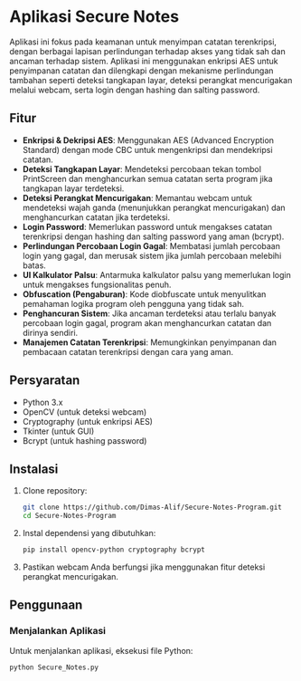 # Aplikasi Secure Notes

Aplikasi ini fokus pada keamanan untuk menyimpan catatan terenkripsi, dengan berbagai lapisan perlindungan terhadap akses yang tidak sah dan ancaman terhadap sistem. Aplikasi ini menggunakan enkripsi AES untuk penyimpanan catatan dan dilengkapi dengan mekanisme perlindungan tambahan seperti deteksi tangkapan layar, deteksi perangkat mencurigakan melalui webcam, serta login dengan hashing dan salting password.

## Fitur

- **Enkripsi & Dekripsi AES**: Menggunakan AES (Advanced Encryption Standard) dengan mode CBC untuk mengenkripsi dan mendekripsi catatan.
- **Deteksi Tangkapan Layar**: Mendeteksi percobaan tekan tombol PrintScreen dan menghancurkan semua catatan serta program jika tangkapan layar terdeteksi.
- **Deteksi Perangkat Mencurigakan**: Memantau webcam untuk mendeteksi wajah ganda (menunjukkan perangkat mencurigakan) dan menghancurkan catatan jika terdeteksi.
- **Login Password**: Memerlukan password untuk mengakses catatan terenkripsi dengan hashing dan salting password yang aman (bcrypt).
- **Perlindungan Percobaan Login Gagal**: Membatasi jumlah percobaan login yang gagal, dan merusak sistem jika jumlah percobaan melebihi batas.
- **UI Kalkulator Palsu**: Antarmuka kalkulator palsu yang memerlukan login untuk mengakses fungsionalitas penuh.
- **Obfuscation (Pengaburan)**: Kode diobfuscate untuk menyulitkan pemahaman logika program oleh pengguna yang tidak sah.
- **Penghancuran Sistem**: Jika ancaman terdeteksi atau terlalu banyak percobaan login gagal, program akan menghancurkan catatan dan dirinya sendiri.
- **Manajemen Catatan Terenkripsi**: Memungkinkan penyimpanan dan pembacaan catatan terenkripsi dengan cara yang aman.

## Persyaratan

- Python 3.x
- OpenCV (untuk deteksi webcam)
- Cryptography (untuk enkripsi AES)
- Tkinter (untuk GUI)
- Bcrypt (untuk hashing password)

## Instalasi

1. Clone repository:
    ```bash
    git clone https://github.com/Dimas-Alif/Secure-Notes-Program.git
    cd Secure-Notes-Program
    ```

2. Instal dependensi yang dibutuhkan:
    ```bash
    pip install opencv-python cryptography bcrypt
    ```

3. Pastikan webcam Anda berfungsi jika menggunakan fitur deteksi perangkat mencurigakan.

## Penggunaan

### Menjalankan Aplikasi

Untuk menjalankan aplikasi, eksekusi file Python:
```bash
python Secure_Notes.py
